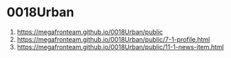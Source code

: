 # 0018Urban
 1. <https://megafronteam.github.io/0018Urban/public>
 1. <https://megafronteam.github.io/0018Urban/public/7-1-profile.html>
 1. <https://megafronteam.github.io/0018Urban/public/11-1-news-item.html>
